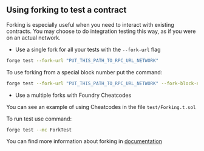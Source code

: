## Using forking to test a contract

Forking is especially useful when you need to interact with existing contracts. You may choose to do integration testing this way, as if you were on an actual network.

- Use a single fork for all your tests with the `--fork-url` flag
```bash
forge test --fork-url "PUT_THIS_PATH_TO_RPC_URL_NETWORK"
```

To use forking from a special block number put the command:
```bash
forge test --fork-url "PUT_THIS_PATH_TO_RPC_URL_NETWORK" --fork-block-number BLOCK_NUMBER
```

- Use a multiple forks with Foundry Cheatcodes

You can see an example of using Cheatcodes in the file `test/Forking.t.sol`

To run test use command:
```bash
forge test --mc ForkTest
```

You can find more information about forking in [documentation](https://book.getfoundry.sh/forge/fork-testing)